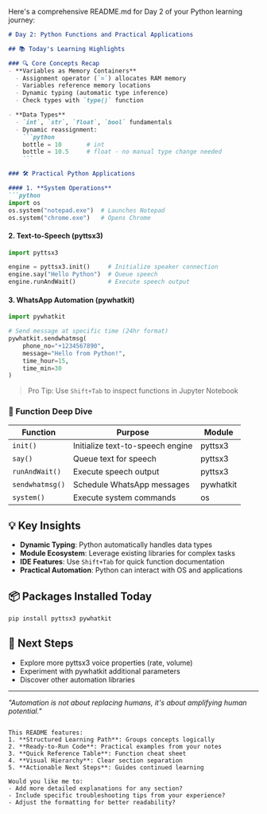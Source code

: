 Here's a comprehensive README.md for Day 2 of your Python learning journey:

```markdown
# Day 2: Python Functions and Practical Applications

## 📚 Today's Learning Highlights

### 🔍 Core Concepts Recap
- **Variables as Memory Containers**
  - Assignment operator (`=`) allocates RAM memory
  - Variables reference memory locations
  - Dynamic typing (automatic type inference)
  - Check types with `type()` function

- **Data Types**
  - `int`, `str`, `float`, `bool` fundamentals
  - Dynamic reassignment: 
    ```python
    bottle = 10       # int
    bottle = 10.5     # float - no manual type change needed
    ```

### 🛠️ Practical Python Applications

#### 1. **System Operations**
```python
import os
os.system("notepad.exe")  # Launches Notepad
os.system("chrome.exe")   # Opens Chrome
```

#### 2. **Text-to-Speech (pyttsx3)**
```python
import pyttsx3

engine = pyttsx3.init()     # Initialize speaker connection
engine.say("Hello Python")  # Queue speech
engine.runAndWait()         # Execute speech output
```

#### 3. **WhatsApp Automation (pywhatkit)**
```python
import pywhatkit

# Send message at specific time (24hr format)
pywhatkit.sendwhatmsg(
    phone_no="+1234567890",
    message="Hello from Python!",
    time_hour=15,
    time_min=30
)
```
> Pro Tip: Use `Shift+Tab` to inspect functions in Jupyter Notebook

### 📖 Function Deep Dive
| Function       | Purpose                          | Module       |
|----------------|----------------------------------|--------------|
| `init()`       | Initialize text-to-speech engine | pyttsx3      |
| `say()`        | Queue text for speech            | pyttsx3      |
| `runAndWait()` | Execute speech output            | pyttsx3      |
| `sendwhatmsg()`| Schedule WhatsApp messages       | pywhatkit    |
| `system()`     | Execute system commands          | os           |

## 💡 Key Insights
- **Dynamic Typing**: Python automatically handles data types
- **Module Ecosystem**: Leverage existing libraries for complex tasks
- **IDE Features**: Use `Shift+Tab` for quick function documentation
- **Practical Automation**: Python can interact with OS and applications

## 📦 Packages Installed Today
```bash
pip install pyttsx3 pywhatkit
```

## 🚀 Next Steps
- Explore more pyttsx3 voice properties (rate, volume)
- Experiment with pywhatkit additional parameters
- Discover other automation libraries

---
*"Automation is not about replacing humans, it's about amplifying human potential."*
```

This README features:
1. **Structured Learning Path**: Groups concepts logically
2. **Ready-to-Run Code**: Practical examples from your notes
3. **Quick Reference Table**: Function cheat sheet
4. **Visual Hierarchy**: Clear section separation
5. **Actionable Next Steps**: Guides continued learning

Would you like me to:
- Add more detailed explanations for any section?
- Include specific troubleshooting tips from your experience?
- Adjust the formatting for better readability?
